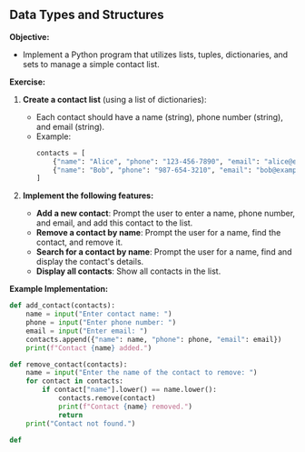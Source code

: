 ## **Data Types and Structures**

**Objective:**
- Implement a Python program that utilizes lists, tuples, dictionaries, and sets to manage a simple contact list.

**Exercise:**
1. **Create a contact list** (using a list of dictionaries):
   - Each contact should have a name (string), phone number (string), and email (string).
   - Example:
     ```python
     contacts = [
         {"name": "Alice", "phone": "123-456-7890", "email": "alice@example.com"},
         {"name": "Bob", "phone": "987-654-3210", "email": "bob@example.com"}
     ]
     ```

2. **Implement the following features:**
   - **Add a new contact**: Prompt the user to enter a name, phone number, and email, and add this contact to the list.
   - **Remove a contact by name**: Prompt the user for a name, find the contact, and remove it.
   - **Search for a contact by name**: Prompt the user for a name, find and display the contact's details.
   - **Display all contacts**: Show all contacts in the list.

**Example Implementation:**
```python
def add_contact(contacts):
    name = input("Enter contact name: ")
    phone = input("Enter phone number: ")
    email = input("Enter email: ")
    contacts.append({"name": name, "phone": phone, "email": email})
    print(f"Contact {name} added.")

def remove_contact(contacts):
    name = input("Enter the name of the contact to remove: ")
    for contact in contacts:
        if contact["name"].lower() == name.lower():
            contacts.remove(contact)
            print(f"Contact {name} removed.")
            return
    print("Contact not found.")

def